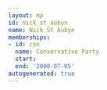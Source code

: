 ```yaml
---
layout: mp
id: nick_st_aubyn
name: Nick St Aubyn
memberships:
- id: con
  name: Conservative Party
  start: 
  end: '2000-07-05'
autogenerated: true
---
```

